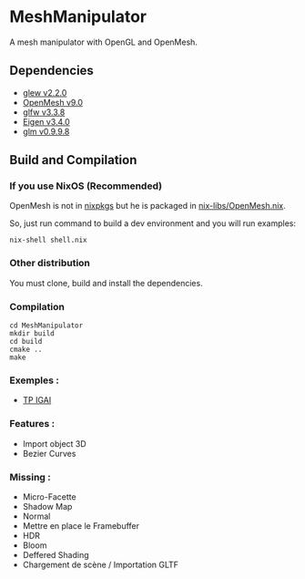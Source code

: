 # MeshManipulator

A mesh manipulator with OpenGL and OpenMesh.

## Dependencies

- [glew v2.2.0](https://glew.sourceforge.net/install.html)
- [OpenMesh v9.0](https://gitlab.vci.rwth-aachen.de:9000/OpenMesh/OpenMesh)
- [glfw v3.3.8](https://www.glfw.org/)
- [Eigen v3.4.0](https://eigen.tuxfamily.org/index.php?title=Main_Page)
- [glm v0.9.9.8](https://github.com/g-truc/glm)

## Build and Compilation

### If you use NixOS (Recommended)

OpenMesh is not in [nixpkgs](https://search.nixos.org/packages) but he is packaged in 
[nix-libs/OpenMesh.nix](https://github.com/akhaten/MeshManipulator/blob/main/nix-libs/OpenMesh.nix).

So, just run command to build a dev environment and you will run examples:
```
nix-shell shell.nix
```

### Other distribution

You must clone, build and install the dependencies.

### Compilation

```
cd MeshManipulator
mkdir build
cd build
cmake ..
make
```

### Exemples :

- [TP IGAI](https://github.com/akhaten/MeshManipulator/tree/main/examples/TpIGAI2)



### Features :

- Import object 3D
- Bezier Curves

### Missing :

- Micro-Facette
- Shadow Map
- Normal
- Mettre en place le Framebuffer
- HDR
- Bloom
- Deffered Shading
- Chargement de scène / Importation GLTF




